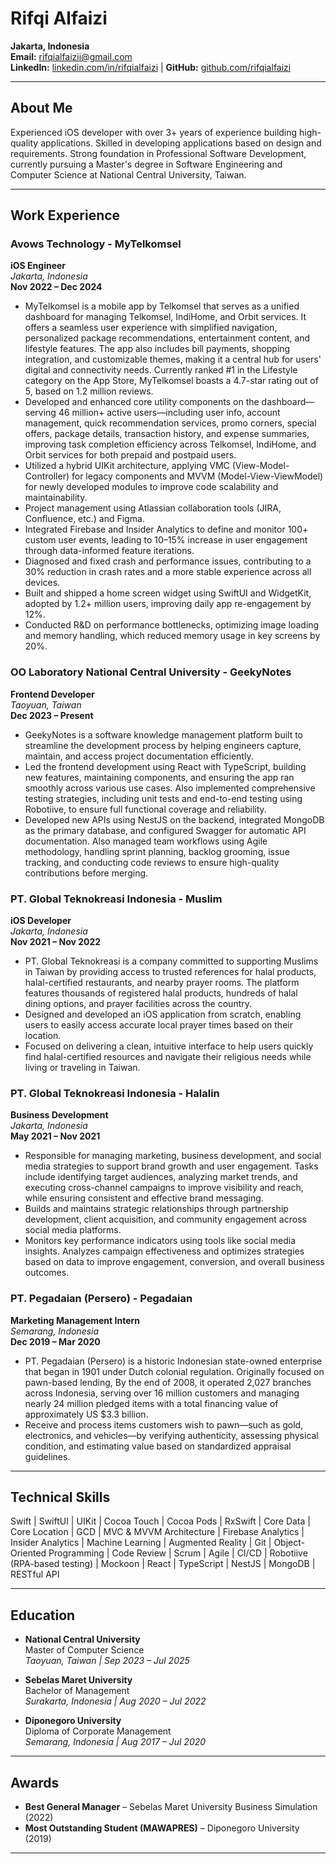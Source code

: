 # Rifqi Alfaizi

**Jakarta, Indonesia**  
**Email:** rifqialfaizii@gmail.com  
**LinkedIn:** [linkedin.com/in/rifqialfaizi](https://linkedin.com/in/rifqialfaizi) | **GitHub:** [github.com/rifqialfaizi](https://github.com/rifqialfaizi)

---

## About Me

Experienced iOS developer with over 3+ years of experience building high-quality applications. Skilled in developing applications based on design and requirements. Strong foundation in Professional Software Development, currently pursuing a Master's degree in Software Engineering and Computer Science at National Central University, Taiwan.

---

## Work Experience

### **Avows Technology - MyTelkomsel**  
**iOS Engineer**  
*Jakarta, Indonesia*  
**Nov 2022 – Dec 2024**  
- MyTelkomsel is a mobile app by Telkomsel that serves as a unified dashboard for managing Telkomsel, IndiHome, and Orbit services. It offers a seamless user experience with simplified navigation, personalized package recommendations, entertainment content, and lifestyle features. The app also includes bill payments, shopping integration, and customizable themes, making it a central hub for users' digital and connectivity needs. Currently ranked #1 in the Lifestyle category on the App Store, MyTelkomsel boasts a 4.7-star rating out of 5, based on 1.2 million reviews.
- Developed and enhanced core utility components on the dashboard—serving 46 million+ active users—including user info, account management, quick recommendation services, promo corners, special offers, package details, transaction history, and expense summaries, improving task completion efficiency across Telkomsel, IndiHome, and Orbit services for both prepaid and postpaid users.
- Utilized a hybrid UIKit architecture, applying VMC (View-Model-Controller) for legacy components and MVVM (Model-View-ViewModel) for newly developed modules to improve code scalability and maintainability.
- Project management using Atlassian collaboration tools (JIRA, Confluence, etc.) and Figma.
- Integrated Firebase and Insider Analytics to define and monitor 100+ custom user events, leading to 10–15% increase in user engagement through data-informed feature iterations.
- Diagnosed and fixed crash and performance issues, contributing to a 30% reduction in crash rates and a more stable experience across all devices.
- Built and shipped a home screen widget using SwiftUI and WidgetKit, adopted by 1.2+ million users, improving daily app re-engagement by 12%.
- Conducted R&D on performance bottlenecks, optimizing image loading and memory handling, which reduced memory usage in key screens by 20%.

### **OO Laboratory National Central University - GeekyNotes**  
**Frontend Developer**  
*Taoyuan, Taiwan*  
**Dec 2023 – Present**  
- GeekyNotes is a software knowledge management platform built to streamline the development process by helping engineers capture, maintain, and access project documentation efficiently. 
- Led the frontend development using React with TypeScript, building new features, maintaining components, and ensuring the app ran smoothly across various use cases. Also implemented comprehensive testing strategies, including unit tests and end-to-end testing using Robotiive, to ensure full functional coverage and reliability.
- Developed new APIs using NestJS on the backend, integrated MongoDB as the primary database, and configured Swagger for automatic API documentation. Also managed team workflows using Agile methodology, handling sprint planning, backlog grooming, issue tracking, and conducting code reviews to ensure high-quality contributions before merging.

### **PT. Global Teknokreasi Indonesia - Muslim**  
**iOS Developer**  
*Jakarta, Indonesia*  
**Nov 2021 – Nov 2022**  
- PT. Global Teknokreasi is a company committed to supporting Muslims in Taiwan by providing access to trusted references for halal products, halal-certified restaurants, and nearby prayer rooms. The platform features thousands of registered halal products, hundreds of halal dining options, and prayer facilities across the country.
- Designed and developed an iOS application from scratch, enabling users to easily access accurate local prayer times based on their location.
- Focused on delivering a clean, intuitive interface to help users quickly find halal-certified resources and navigate their religious needs while living or traveling in Taiwan.


### **PT. Global Teknokreasi Indonesia - Halalin**  
**Business Development**  
*Jakarta, Indonesia*  
**May 2021 – Nov 2021**  
- Responsible for managing marketing, business development, and social media strategies to support brand growth and user engagement. Tasks include identifying target audiences, analyzing market trends, and executing cross-channel campaigns to improve visibility and reach, while ensuring consistent and effective brand messaging.
- Builds and maintains strategic relationships through partnership development, client acquisition, and community engagement across social media platforms.
- Monitors key performance indicators using tools like social media insights. Analyzes campaign effectiveness and optimizes strategies based on data to improve engagement, conversion, and overall business outcomes.


### **PT. Pegadaian (Persero) - Pegadaian**  
**Marketing Management Intern**  
*Semarang, Indonesia*  
**Dec 2019 – Mar 2020**  
- PT. Pegadaian (Persero)  is a historic Indonesian state-owned enterprise that began in 1901 under Dutch colonial regulation. Originally focused on pawn-based lending, By the end of 2008, it operated 2,027 branches across Indonesia, serving over 16 million customers and managing nearly 24 million pledged items with a total financing value of approximately US $3.3 billion.
- Receive and process items customers wish to pawn—such as gold, electronics, and vehicles—by verifying authenticity, assessing physical condition, and estimating value based on standardized appraisal guidelines. 

---

## Technical Skills

Swift | SwiftUI | UIKit | Cocoa Touch | Cocoa Pods | RxSwift | Core Data | Core Location | GCD | MVC & MVVM Architecture | Firebase Analytics | Insider Analytics | Machine Learning | Augmented Reality | Git | Object-Oriented Programming | Code Review | Scrum | Agile | CI/CD | Robotiive (RPA-based testing) | Mockoon | React | TypeScript | NestJS | MongoDB | RESTful API

---

## Education

- **National Central University**  
  Master of Computer Science  
  *Taoyuan, Taiwan | Sep 2023 – Jul 2025*  

- **Sebelas Maret University**  
  Bachelor of Management  
  *Surakarta, Indonesia | Aug 2020 – Jul 2022*  

- **Diponegoro University**  
  Diploma of Corporate Management  
  *Semarang, Indonesia | Aug 2017 – Jul 2020*  

---

## Awards

- **Best General Manager** – Sebelas Maret University Business Simulation (2022)  
- **Most Outstanding Student (MAWAPRES)** – Diponegoro University (2019)  

---
